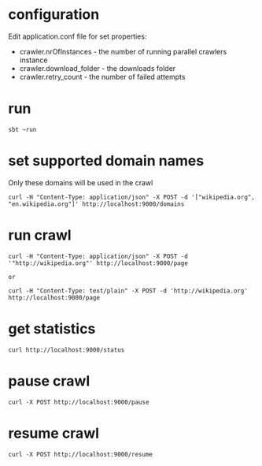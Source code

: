 configuration
=============
Edit application.conf file for set properties:
* crawler.nrOfInstances - the number of running parallel crawlers instance
* crawler.download_folder - the downloads folder
* crawler.retry_count - the number of failed attempts 

run
===
```
sbt ~run
```

set supported domain names
==========================
Only these domains will be used in the crawl
```
curl -H "Content-Type: application/json" -X POST -d '["wikipedia.org", "en.wikipedia.org"]' http://localhost:9000/domains
```

run crawl
============
```
curl -H "Content-Type: application/json" -X POST -d '"http://wikipedia.org"' http://localhost:9000/page

or 

curl -H "Content-Type: text/plain" -X POST -d 'http://wikipedia.org' http://localhost:9000/page
```

get statistics
=================
```
curl http://localhost:9000/status
```

pause crawl
==============
```
curl -X POST http://localhost:9000/pause
```

resume crawl
===============
```
curl -X POST http://localhost:9000/resume
```